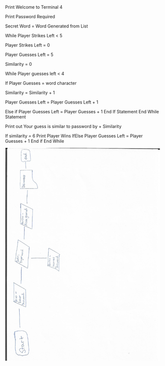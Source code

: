 Print Welcome to Terminal 4

Print Password Required

Secret Word = Word Generated from List

While Player Strikes Left < 5

Player Strikes Left = 0

Player Guesses Left = 5 

Similarity = 0 

While Player guesses left < 4

If Player Guesses = word character

Similarity = Similarity + 1

Player Guesses Left = Player Guesses Left + 1

Else if
	Player Guesses Left = Player Guesses + 1
	End If Statement 
End While Statement 

Print out Your guess is similar to password by + Similarity 

If similarity = 6
Print Player Wins
IfElse 
	Player Guesses Left = Player Guesses + 1
End if 
End While


![Flowchart](FlowChart.jpg)












